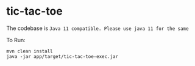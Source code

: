 # tic-tac-toe

The codebase is `Java 11 compatible. Please use java 11 for the same`

To Run:
```
mvn clean install
java -jar app/target/tic-tac-toe-exec.jar
```
